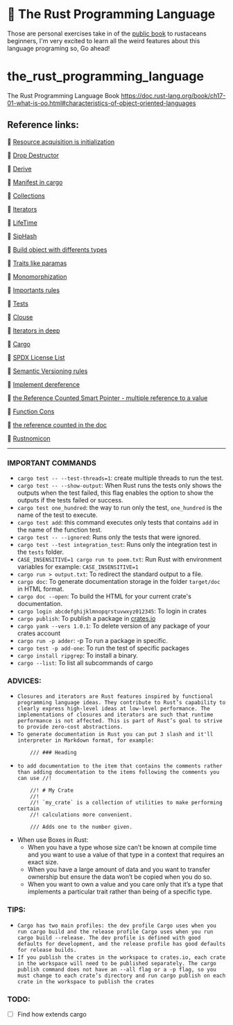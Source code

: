 # 🦀 The Rust Programming Language  
Those are personal exercises take in of the [public book](https://doc.rust-lang.org/book/) to rustaceans beginners,
I'm very excited to learn all the weird features about this language programing so, Go ahead!
# the_rust_programming_language
The Rust Programming Language Book
https://doc.rust-lang.org/book/ch17-01-what-is-oo.html#characteristics-of-object-oriented-languages

## Reference links:
🦀 [Resource acquisition is initialization](https://en.wikipedia.org/wiki/Resource_acquisition_is_initialization)

🦀 [Drop Destructor](https://doc.rust-lang.org/std/ops/trait.Drop.html#tymethod.drop)

🦀 [Derive](https://doc.rust-lang.org/book/appendix-03-derivable-traits.html)

🦀 [Manifest in cargo](https://doc.rust-lang.org/cargo/reference/manifest.html)

🦀 [Collections](https://doc.rust-lang.org/std/collections/index.html)

🦀 [Iterators](https://doc.rust-lang.org/book/ch13-02-iterators.html)

🦀 [LifeTime](https://doc.rust-lang.org/book/ch10-03-lifetime-syntax.html#validating-references-with-lifetimes)

🦀 [SipHash](https://en.wikipedia.org/wiki/SipHash)

🦀 [Build object with differents types](https://doc.rust-lang.org/book/ch17-02-trait-objects.html#using-trait-objects-that-allow-for-values-of-different-types)

🦀 [Traits like paramas](https://doc.rust-lang.org/book/ch10-02-traits.html#traits-as-parameters)

🦀 [Monomorphization](https://en.wikipedia.org/wiki/Monomorphization)

🦀 [Importants rules](https://doc.rust-lang.org/book/ch10-03-lifetime-syntax.html#lifetime-elision)

🦀 [Tests](https://doc.rust-lang.org/book/ch14-02-publishing-to-crates-io.html#documentation-comments-as-tests)

🦀 [Clouse](https://doc.rust-lang.org/rust-by-example/fn/closures.html)

🦀 [Iterators in deep](https://doc.rust-lang.org/std/iter/trait.Iterator.html)

🦀 [Cargo](https://doc.rust-lang.org/cargo/)

🦀 [SPDX License List](https://spdx.org/licenses/)

🦀 [Semantic Versioning rules](https://semver.org/)

🦀 [Implement dereference](https://doc.rust-lang.org/book/ch15-02-deref.html#treating-a-type-like-a-reference-by-implementing-the-deref-trait)

🦀 [the Reference Counted Smart Pointer - multiple reference to a value](https://doc.rust-lang.org/book/ch15-04-rc.html)

🦀 [Function Cons](https://docs.rs/im/5.0.0/im/list/fn.cons.html)

🦀 [the reference counted in the doc](https://doc.rust-lang.org/std/rc/struct.Rc.html)

🦀 [Rustnomicon](https://doc.rust-lang.org/nomicon/index.html)

---
### IMPORTANT COMMANDS
-   `cargo test -- --test-threads=1`: create multiple threads to run the test.
- `cargo test -- --show-output`: When Rust runs the tests only shows the outputs when the test failed, this flag enables the option to show the outputs if the tests failed or success.
- `cargo test one_hundred`: the way to run only the test, `one_hundred` is the name of the test to execute.
- `cargo test add`: this command executes only tests that contains `add` in the name of the function test.
- `cargo test -- --ignored`: Runs only the tests that were ignored.
- `cargo test --test integration_test`: Runs only the integration test in the `tests` folder.
- `CASE_INSENSITIVE=1 cargo run to poem.txt`: Run Rust with environment variables for example: `CASE_INSENSITIVE=1`
- `cargo run > output.txt`: To redirect the standard output to a file.
- `cargo doc`: To generate documentation storage in the folder `target/doc` in HTML format.
- `cargo doc --open`: To build the HTML for your current crate's documentation.
- `cargo login abcdefghijklmnopqrstuvwxyz012345`: To login in crates
- `cargo publish`: To publish a package in [crates.io](https://crates.io/)
- `cargo yank --vers 1.0.1`: To delete version of any package of your crates account
- `cargo run -p adder`: -p To run a package in specific.
- `cargo test -p add-one`: To run the test of specific packages
- `cargo install ripgrep`: To install a binary.
- `cargo --list`: To list all subcommands of cargo

### ADVICES:

- `Closures and iterators are Rust features inspired by functional programming language ideas. They contribute to Rust’s capability to clearly express high-level ideas at low-level performance. The implementations of closures and iterators are such that runtime performance is not affected. This is part of Rust’s goal to strive to provide zero-cost abstractions.`
- `To generate documentation in Rust you can put 3 slash and it'll interpreter in Markdown format, for example:`
    ```
        /// ### Heading
    ```
- `to add documentation to the item that contains the comments rather than adding documentation to the items following the comments you can use //!`
    ```
        //! # My Crate
        //!
        //! `my_crate` is a collection of utilities to make performing certain
        //! calculations more convenient.

        /// Adds one to the number given.
    ```
- When use Boxes in Rust:
    - When you have a type whose size can’t be known at compile time and you want to use a value of that type in a context that requires an exact size.
    - When you have a large amount of data and you want to transfer ownership but ensure the data won’t be copied when you do so.
    - When you want to own a value and you care only that it’s a type that implements a particular trait rather than being of a specific type.

### TIPS:

- `Cargo has two main profiles: the dev profile Cargo uses when you run cargo build and the release profile Cargo uses when you run cargo build --release. The dev profile is defined with good defaults for development, and the release profile has good defaults for release builds.` 
- `If you publish the crates in the workspace to crates.io, each crate in the workspace will need to be published separately. The cargo publish command does not have an --all flag or a -p flag, so you must change to each crate’s directory and run cargo publish on each crate in the workspace to publish the crates`

### TODO:

- [ ] Find how extends cargo
